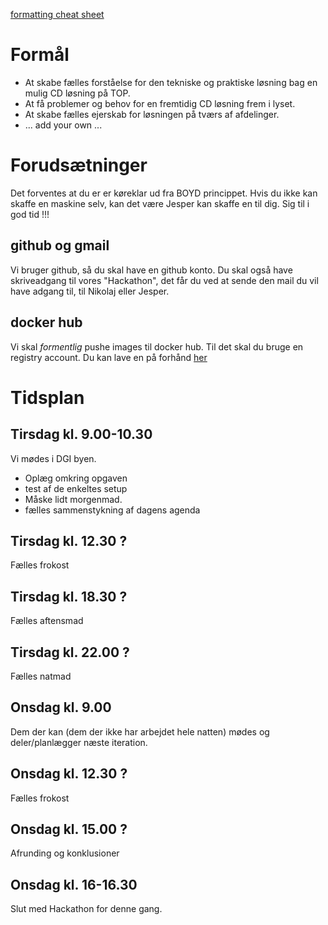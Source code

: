   [formatting cheat sheet](https://guides.github.com/features/mastering-markdown/)

# Formål
* At skabe fælles forståelse for den tekniske og praktiske løsning bag en mulig CD løsning på TOP.
* At få problemer og behov for en fremtidig CD løsning frem i lyset.
* At skabe fælles ejerskab for løsningen på tværs af afdelinger.
* ... add your own ...

  
# Forudsætninger
Det forventes at du er er køreklar ud fra BOYD princippet. Hvis du ikke kan skaffe en maskine selv,
kan det være Jesper kan skaffe en til dig. Sig til i god tid !!!

## github og gmail
Vi bruger github, så du skal have en github konto. Du skal også have skriveadgang til 
vores "Hackathon", det får du ved at sende den mail du vil have adgang til, til Nikolaj eller Jesper.

## docker hub
Vi skal _formentlig_ pushe images til docker hub. Til det skal du bruge en 
registry account. Du kan lave en på forhånd [her](https://registry.hub.docker.com/)


# Tidsplan

## Tirsdag kl. 9.00-10.30
Vi mødes i DGI byen. 
* Oplæg omkring opgaven
* test af de enkeltes setup
* Måske lidt morgenmad.
* fælles sammenstykning af dagens agenda

## Tirsdag kl. 12.30 ?
Fælles frokost

## Tirsdag kl. 18.30 ?
Fælles aftensmad

## Tirsdag kl. 22.00 ?
Fælles natmad


## Onsdag kl. 9.00
Dem der kan (dem der ikke har arbejdet hele natten) mødes og deler/planlægger næste iteration.

##  Onsdag kl. 12.30 ?
Fælles frokost

## Onsdag kl. 15.00 ?
Afrunding og konklusioner

## Onsdag kl. 16-16.30
Slut med Hackathon for denne gang.


